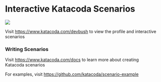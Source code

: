 # Interactive Katacoda Scenarios

[![](http://shields.katacoda.com/katacoda/devbush/count.svg)](https://www.katacoda.com/devbush "Get your profile on Katacoda.com")

Visit https://www.katacoda.com/devbush to view the profile and interactive scenarios

### Writing Scenarios
Visit https://www.katacoda.com/docs to learn more about creating Katacoda scenarios

For examples, visit https://github.com/katacoda/scenario-example
